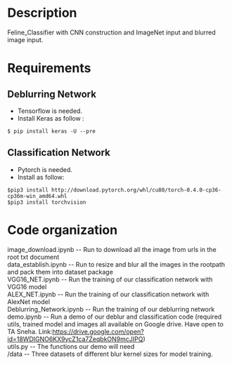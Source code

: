 # Description

Feline_Classifier with CNN construction and ImageNet input and blurred image input.

# Requirements

## Deblurring Network

* Tensorflow is needed.<br>
* Install Keras as follow :<br>
```
$ pip install keras -U --pre
```
## Classification Network
* Pytorch is needed.<br>
* Install as follow:
```
$pip3 install http://download.pytorch.org/whl/cu80/torch-0.4.0-cp36-cp36m-win_amd64.whl 
$pip3 install torchvision
```
# Code organization
image_download.ipynb       --  Run to download all the image from urls in the root txt document<br>
data_establish.ipynb       --  Run to resize and blur all the images in the rootpath and pack them into dataset package<br>
VGG16_NET.ipynb            --  Run the training of our classification network with VGG16 model<br>
ALEX_NET.ipynb             --  Run the training of our classification network with AlexNet model<br>
Deblurring_Network.ipynb   --  Run the training of our deblurring network<br>
demo.ipynb                 --  Run a demo of our deblur and classification code (required utils, trained model and images all available on Google drive. Have open to TA Sneha. Link:https://drive.google.com/open?id=18WDIGNO6KX9ycZ1ca7ZeqbkON9mcJIPQ)<br>
utils.py                   --  The functions our demo will need<br>
/data                      --  Three datasets of different blur kernel sizes for model training.<br>
